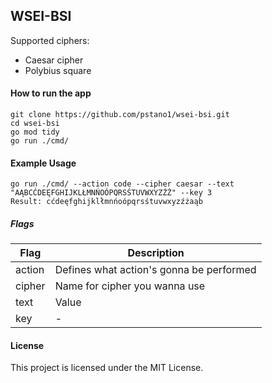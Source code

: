 ## WSEI-BSI

Supported ciphers:
- Caesar cipher
- Polybius square

#### How to run the app

```console
git clone https://github.com/pstano1/wsei-bsi.git
cd wsei-bsi
go mod tidy
go run ./cmd/
```

#### Example Usage 

```console
go run ./cmd/ --action code --cipher caesar --text "AĄBCĆDEĘFGHIJKLŁMNŃOÓPQRSŚTUVWXYZŹŻ" --key 3
Result: cćdeęfghijklłmnńoópqrsśtuvwxyzźżaąb
```

##### Flags

| Flag | Description |
|----------|---------|
| action | Defines what action's gonna be performed |
| cipher | Name for cipher you wanna use |
| text | Value |
| key | - |

#### License

This project is licensed under the MIT License.

